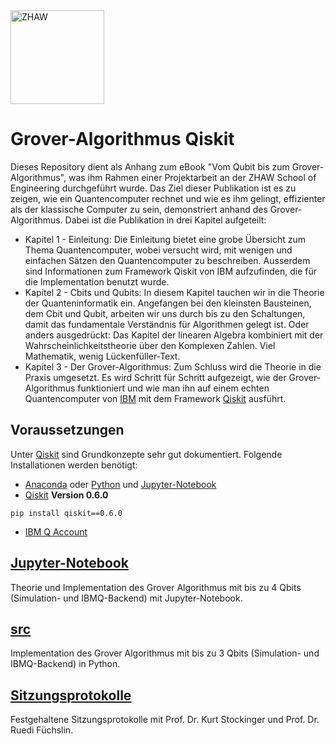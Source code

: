 <img src="Sitzungsprotokolle/README-src/Logo-School-of-Engineering.jpg" alt="ZHAW" width="150"/>

# Grover-Algorithmus Qiskit
Dieses Repository dient als Anhang zum eBook "Vom Qubit bis zum Grover-Algorithmus", was ihm Rahmen einer Projektarbeit an der ZHAW School of Engineering durchgeführt wurde. Das Ziel dieser Publikation ist es zu zeigen, wie ein Quantencomputer rechnet und wie es ihm gelingt, effizienter als der klassische Computer zu sein, demonstriert anhand des Grover-Algorithmus. Dabei ist die Publikation in drei Kapitel aufgeteilt:
- Kapitel 1 - Einleitung: Die Einleitung bietet eine grobe Übersicht zum Thema Quantencomputer, wobei versucht wird, mit wenigen und einfachen Sätzen den Quantencomputer zu beschreiben. Ausserdem sind Informationen zum Framework Qiskit von IBM aufzufinden, die für die Implementation benutzt wurde.
- Kapitel 2 - Cbits und Qubits: In diesem Kapitel tauchen wir in die Theorie der Quanteninformatik ein. Angefangen bei den kleinsten Bausteinen, dem Cbit und Qubit, arbeiten wir uns durch bis zu den Schaltungen, damit das fundamentale Verständnis für Algorithmen gelegt ist. Oder anders ausgedrückt: Das Kapitel der linearen Algebra kombiniert mit der Wahrscheinlichkeitstheorie über den Komplexen Zahlen. Viel Mathematik, wenig Lückenfüller-Text.
- Kapitel 3 - Der Grover-Algorithmus: Zum Schluss wird die Theorie in die Praxis umgesetzt. Es wird Schritt für Schritt aufgezeigt, wie der Grover-Algorithmus funktioniert und wie man ihn auf einem echten Quantencomputer von [IBM](https://www.ibm.com/ch-de/?ar=1) mit dem Framework [Qiskit](https://qiskit.org/) ausführt.

## Voraussetzungen
Unter [Qiskit](https://github.com/Qiskit) sind Grundkonzepte sehr gut dokumentiert. Folgende Installationen werden benötigt:
- [Anaconda](https://www.anaconda.com/download/) oder [Python](https://www.python.org/downloads/) und [Jupyter-Notebook](https://github.com/jupyter/notebook)
- [Qiskit](https://github.com/Qiskit/qiskit-tutorial/blob/master/INSTALL.md) __Version 0.6.0__
```
pip install qiskit==0.6.0
```
- [IBM Q Account](https://www.ibm.com/account/reg/us-en/signup?formid=urx-19776&target=https%3A%2F%2Fwww.ibm.com%2Fch-de%2F%3Far%3D1)

## [Jupyter-Notebook](https://github.com/soultanis/Grover-Algorithmus-Qiskit/tree/master/Jupyter-Notebook)
Theorie und Implementation des Grover Algorithmus mit bis zu 4 Qbits (Simulation- und IBMQ-Backend) mit Jupyter-Notebook.

## [src](https://github.com/soultanis/Grover-Algorithmus-Qiskit/tree/master/src)
Implementation des Grover Algorithmus mit bis zu 3 Qbits (Simulation- und IBMQ-Backend) in Python.  

## [Sitzungsprotokolle](https://github.com/soultanis/Grover-Algorithmus-Qiskit/tree/master/Sitzungsprotokolle)
Festgehaltene Sitzungsprotokolle mit Prof. Dr. Kurt Stockinger und Prof. Dr. Ruedi Füchslin.

